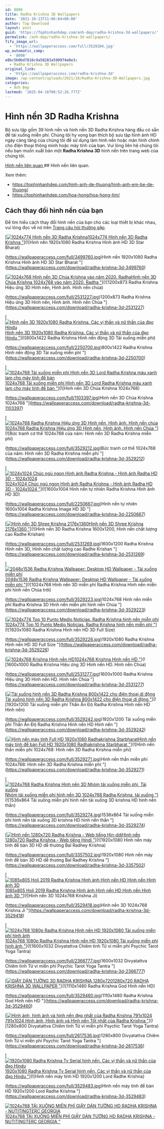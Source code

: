 ```yaml
---
id: 8886
title: Radha Krishna 3D Wallpapers
date: '2021-10-13T11:06:04+00:00'
author: Top Download
layout: post
guid: 'https://Tophinhanhdep.com/anh-dep/radha-krishna-3d-wallpapers/'
permalink: /anh-dep/radha-krishna-3d-wallpapers/
fifu_image_url:
  - 'https://wallpaperaccess.com/full/3529204.jpg'
wp_automatic_camp:
  - '8098'
e8bc5b0bd7816c9a58283a590974e0e3:
  - Radha Krishna 3D Wallpapers
original_link:
  - 'https://wallpaperaccess.com/radha-krishna-3d'
image: /wp-content/uploads/2021/10/Radha-Krishna-3D-Wallpapers.jpg
categories:
  - Ảnh Đẹp
lastmod: '2025-04-16T00:52:26.777Z'
---
```

# Hình nền 3D Radha Krishna

Bộ sưu tập gồm 39 hình nền và hình nền 3D Radha Krishna hàng đầu có sẵn để tải xuống miễn phí. Chúng tôi hy vọng bạn thích bộ sưu tập hình ảnh HD ngày càng tăng của chúng tôi để sử dụng làm hình nền hoặc màn hình chính cho điện thoại thông minh hoặc máy tính của bạn. Vui lòng liên hệ chúng tôi nếu bạn muốn xuất bản một **Radha Krishna 3D** hình nền trên trang web của chúng tôi.

[Hình nền liên quan ](#related) ## Hình nền liên quan.

   
 Xem thêm:

   
- <https://tophinhanhdep.com/hinh-anh-de-thuong/hinh-anh-em-be-de-thuong/>
- <https://tophinhanhdep.com/hoa-hong/hoa-hong-tim/>

## Cách thay đổi hình nền của bạn

Để tìm hiểu cách thay đổi hình nền của bạn cho các loại thiết bị khác nhau, vui lòng đọc về nó trên [Trang câu hỏi thường gặp](https://tophinhanhdep.com/faq/).

  
[[![1024x774 Hình nền 3D Radha Krishna](https://wallpaperaccess.com/full/3529204.jpg)1024x774 Hình nền 3D Radha Krishna "](https://wallpaperaccess.com/download/radha-krishna-3d-3529204)](![Hình nền 1920x1080 Radha Krishna Hình ảnh HD 3D Star Bharat)

(https://wallpaperaccess.com/full/3499760.jpg)Hình nền 1920x1080 Radha Krishna Hình ảnh HD 3D Star Bharat "](https://wallpaperaccess.com/download/radha-krishna-3d-3499760)

[[![1024x768 Hình nền 3D Chúa Krishna vào năm 2020. Radha](https://wallpaperaccess.com/full/3529206.jpg)Hình nền 3D Chúa Krishna 1024x768 vào năm 2020. Radha "](https://wallpaperaccess.com/download/radha-krishna-3d-3529206)](![1200x873 Radha Krishna Hiệu ứng 3D Hình nền, Hình ảnh.  Hình nền chúa)

(https://wallpaperaccess.com/full/2531227.jpg)1200x873 Radha Krishna Hiệu ứng 3D Hình nền, Hình ảnh. Hình nền Chúa "](https://wallpaperaccess.com/download/radha-krishna-3d-2531227)

[[![Hình nền 3D 1920x1080 Radha Krishna.  Các vị thần và nữ thần của đạo Hindu](https://wallpaperaccess.com/full/2250660.jpg)Hình nền 3D 1920x1080 Radha Krishna. Các vị thần và nữ thần của đạo Hindu "](https://wallpaperaccess.com/download/radha-krishna-3d-2250660)](![800x1422 Radha Krishna Hình nền động 3D Tải xuống miễn phí)

(https://wallpaperaccess.com/full/2250700.jpg)800x1422 Radha Krishna Hình nền động 3D Tải xuống miễn phí "](https://wallpaperaccess.com/download/radha-krishna-3d-2250700)

[[![1024x768 Tải xuống miễn phí Hình nền 3D Lord Radha Krishna màu xanh lam cho máy tính để bàn](https://wallpaperaccess.com/full/2250655.jpg)1024x768 Tải xuống miễn phí Hình nền 3D Lord Radha Krishna màu xanh lam cho máy tính để bàn "](https://wallpaperaccess.com/download/radha-krishna-3d-2250655)](![Hình nền 3D Chúa Krishna 1024x768)

(https://wallpaperaccess.com/full/1103397.jpg)Hình nền 3D Chúa Krishna 1024x768 "](https://wallpaperaccess.com/download/radha-krishna-3d-1103397)

[[![1024x768 Radha Krishna Hiệu ứng 3D Hình nền, Hình ảnh.  Hình nền chúa](https://wallpaperaccess.com/full/2250653.jpg)1024x768 Radha Krishna Hiệu ứng 3D Hình nền, Hình ảnh. Hình nền Chúa "](https://wallpaperaccess.com/download/radha-krishna-3d-2250653)](![Bức tranh cơ thể 1024x768 của năm: Hình nền 3D Radha Krishna miễn phí)

(https://wallpaperaccess.com/full/3529212.jpg)Bức tranh cơ thể 1024x768 của năm: Hình nền 3D Radha Krishna miễn phí "](https://wallpaperaccess.com/download/radha-krishna-3d-3529212)

[[![1024x1024 Chúc ngủ ngon Hình ảnh Radha Krishna - Hình ảnh Radha HD 3D - 1024x1024](https://wallpaperaccess.com/full/3529218.jpg)1024x1024 Chúc ngủ ngon Hình ảnh Radha Krishna - Hình ảnh Radha HD 3D - 1024x1024 "](https://wallpaperaccess.com/download/radha-krishna-3d-3529218)](![1600x1004 Hình nền tự nhiên Radha Krishna Hình ảnh HD 3D)

(https://wallpaperaccess.com/full/2250667.jpg)Hình nền tự nhiên 1600x1004 Radha Krishna Image HD 3D "](https://wallpaperaccess.com/download/radha-krishna-3d-2250667)

[[![Hình nền 3D Shree Krishna 2176x1360](https://wallpaperaccess.com/full/3499746.jpg)Hình nền 3D Shree Krishna 2176x1360 "](https://wallpaperaccess.com/download/radha-krishna-3d-3499746)](![Hình nền 3D Radha Krishna 1600x1200, Hình nền chất lượng cao Radhe Krishan)

(https://wallpaperaccess.com/full/2531269.jpg)1600x1200 Radha Krishna Hình nền 3D, Hình nền chất lượng cao Radhe Krishan "](https://wallpaperaccess.com/download/radha-krishna-3d-2531269)

[[![2048x1536 Radha Krishna Wallpaper: Desktop HD Wallpaper - Tải xuống miễn phí](https://wallpaperaccess.com/full/1368933.jpg)2048x1536 Radha Krishna Wallpaper: Desktop HD Wallpaper - Tải xuống miễn phí "](https://wallpaperaccess.com/download/radha-krishna-3d-1368933)](![1024x768 Hình nền 3D miễn phí Radha Krishna Hình nền miễn phí hình nền Chúa trời)

(https://wallpaperaccess.com/full/3529223.jpg)1024x768 Hình nền miễn phí Radha Krishna 3D Hình nền miễn phí hình nền Chúa "](https://wallpaperaccess.com/download/radha-krishna-3d-3529223)

[[![1024x774 Top 10 Punto Medio Noticias.  Radha Krishna hình nền miễn phí](https://wallpaperaccess.com/full/1103460.jpg)1024x774 Top 10 Punto Medio Noticias. Radha Krishna hình nền miễn phí "](https://wallpaperaccess.com/download/radha-krishna-3d-1103460)](![1920x1080 Radha Krishna Hình nền HD 3D Full Size)

(https://wallpaperaccess.com/full/3529226.jpg)1920x1080 Radha Krishna Hình nền HD 3D Full Size "](https://wallpaperaccess.com/download/radha-krishna-3d-3529226)

[[![1024x768 Krishna Hình nền HD](https://wallpaperaccess.com/full/2531231.jpg)1024x768 Krishna Hình nền HD "](https://wallpaperaccess.com/download/radha-krishna-3d-2531231)](![1600x1000 Radha Krishna Hiệu ứng 3D Hình nền HD.  Hình nền Chúa)

(https://wallpaperaccess.com/full/2531277.jpg)1600x1000 Radha Krishna Hiệu ứng 3D Hình nền HD. Hình nền Chúa "](https://wallpaperaccess.com/download/radha-krishna-3d-2531277)

[[![Tải xuống hình nền 3D Radha Krishna 800x1422 cho điện thoại di động](https://wallpaperaccess.com/full/3529232.jpg)Tải xuống hình nền 3D Radha Krishna 800x1422 cho điện thoại di động "](https://wallpaperaccess.com/download/radha-krishna-3d-3529232)](![1920x1200 Tải xuống miễn phí Thần Ấn Độ Radha Krishna Hình nền HD Hình nền)

(https://wallpaperaccess.com/full/3529242.jpg)1920x1200 Tải xuống miễn phí Thần Ấn Độ Radha Krishna Hình nền HD Hình nền "](https://wallpaperaccess.com/download/radha-krishna-3d-3529242)

[[![Hình nền máy tính Full HD 1920x1080 Radhakrishna Starbharat](https://wallpaperaccess.com/full/3529269.jpg)Hình nền máy tính để bàn Full HD 1920x1080 Radhakrishna Starbharat "](https://wallpaperaccess.com/download/radha-krishna-3d-3529269)](![Hình nền thần miễn phí 1024x768: Hình nền 3D Radha Krishna miễn phí)

(https://wallpaperaccess.com/full/3529271.jpg)Hình nền thần miễn phí 1024x768: Hình nền 3D Radha Krishna miễn phí "](https://wallpaperaccess.com/download/radha-krishna-3d-3529271)

[[![1024x768 Radha Krishna Hình nền 3D Nhóm tải xuống miễn phí, Tải xuống](https://wallpaperaccess.com/full/2531290.jpg)Nhóm tải xuống miễn phí hình nền 3D 1024x768 Radha Krishna, tải xuống "](https://wallpaperaccess.com/download/radha-krishna-3d-2531290)](![1536x864 Tải xuống miễn phí hình nền tải xuống 3D krishna HD hình nền thần)

(https://wallpaperaccess.com/full/3529274.jpg)1536x864 Tải xuống miễn phí hình nền tải xuống 3D krishna HD hình nền thần "](https://wallpaperaccess.com/download/radha-krishna-3d-3529274)

[[![Hình nền 1280x720 Radha Krishna - Web tiếng Hin-ddi](https://wallpaperaccess.com/full/3529310.jpg)Hình nền 1280x720 Radha Krishna - Web tiếng Hindi "](https://wallpaperaccess.com/download/radha-krishna-3d-3529310)](![1920x1080 Hình nền máy tính để bàn 3D HD dễ thương Bal Radhey Krishna)

(https://wallpaperaccess.com/full/3357502.jpg)1920x1080 Hình nền máy tính để bàn 3D HD dễ thương Bal Radhey Krishna "](https://wallpaperaccess.com/download/radha-krishna-3d-3357502)

[[![1085x805 Holi 2019 Radha Krishna Hình ảnh Hình nền HD Hình nền Hình ảnh 3D](https://wallpaperaccess.com/full/3529333.jpg)1085x805 Holi 2019 Radha Krishna Hình ảnh Hình nền HD Hình nền Hình ảnh 3D "](https://wallpaperaccess.com/download/radha-krishna-3d-3529333)](![Hình nền 3D 1024x768 Krishna Ji)

(https://wallpaperaccess.com/full/3529418.jpg)Hình nền 3D 1024x768 Krishna Ji "](https://wallpaperaccess.com/download/radha-krishna-3d-3529418)

[[![1024x768 1080p Radha Krishna Hình nền HD 1920x1080 Tải xuống miễn phí hình ảnh](https://wallpaperaccess.com/full/3529428.jpg)1024x768 1080p Radha Krishna Hình nền HD 1920x1080 Tải xuống miễn phí hình ảnh "](https://wallpaperaccess.com/download/radha-krishna-3d-3529428)](![1600x1032 Divyatattva Chiêm tinh Tử vi miễn phí Psychic Tarot Yoga Tantra)

(https://wallpaperaccess.com/full/2366777.jpg)1600x1032 Divyatattva Chiêm tinh Tử vi miễn phí Psychic Tarot Yoga Tantra "](https://wallpaperaccess.com/download/radha-krishna-3d-2366777)

[[![GIẤY DÁN TƯỜNG 3D RADHA KRISHNA 1280x720](https://wallpaperaccess.com/full/3529452.jpg)1280x720 RADHA KRISHNA 3D WALLPAPER "](https://wallpaperaccess.com/download/radha-krishna-3d-3529452)](![1110x1480 Radha Krishna God Hình nền HD)

(https://wallpaperaccess.com/full/3529460.jpg)1110x1480 Radha Krishna God Hình nền HD "](https://wallpaperaccess.com/download/radha-krishna-3d-3529460)

[[![Hình ảnh, hình ảnh và hình nền đẹp nhất của Radha Krishna 791x1024](https://wallpaperaccess.com/full/947887.jpg)791x1024 Hình ảnh, Hình ảnh và Hình nền Tốt nhất của Radha Krishna "](https://wallpaperaccess.com/download/radha-krishna-3d-947887)](![1280x800 Divyatattva Chiêm tinh Tử vi miễn phí Psychic Tarot Yoga Tantra)

(https://wallpaperaccess.com/full/2617536.jpg)1280x800 Divyatattva Chiêm tinh Tử vi miễn phí Psychic Tarot Yoga Tantra "](https://wallpaperaccess.com/download/radha-krishna-3d-2617536)

[[![1920x1080 Radha Krishna Tv Serial hình nền.  Các vị thần và nữ thần của đạo Hindu](https://wallpaperaccess.com/full/2220858.jpg)1920x1080 Radha Krishna Tv Serial hình nền. Các vị thần và nữ thần của đạo Hindu "](https://wallpaperaccess.com/download/radha-krishna-3d-2220858)](![Hình nền máy tính HD 1920x1200 Lord Radhe Krishna)

(https://wallpaperaccess.com/full/3529483.jpg)Hình nền máy tính để bàn HD 1920x1200 Lord Radhe Krishna "](https://wallpaperaccess.com/download/radha-krishna-3d-3529483)

[![1024x768 TẢI XUỐNG MIỄN PHÍ GIẤY DÁN TƯỜNG HD RADHA KRISHNA - NUTITINGTERC GEORGIA](https://wallpaperaccess.com/full/3529489.jpg)1024x768 TẢI XUỐNG MIỄN PHÍ GIẤY DÁN TƯỜNG HD RADHA KRISHNA - NUTITINGTERC GEORGIA "](https://wallpaperaccess.com/download/radha-krishna-3d-3529489)
